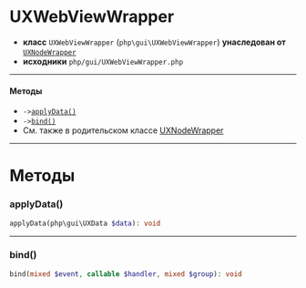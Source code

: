 # UXWebViewWrapper

- **класс** `UXWebViewWrapper` (`php\gui\UXWebViewWrapper`) **унаследован от** [`UXNodeWrapper`](https://github.com/jphp-compiler/develnext/blob/master/dn-app-framework/api-docs/classes/php/gui/UXNodeWrapper.ru.md)
- **исходники** `php/gui/UXWebViewWrapper.php`

---

#### Методы

- `->`[`applyData()`](#method-applydata)
- `->`[`bind()`](#method-bind)
- См. также в родительском классе [UXNodeWrapper](https://github.com/jphp-compiler/develnext/blob/master/dn-app-framework/api-docs/classes/php/gui/UXNodeWrapper.ru.md)

---
# Методы

<a name="method-applydata"></a>

### applyData()
```php
applyData(php\gui\UXData $data): void
```

---

<a name="method-bind"></a>

### bind()
```php
bind(mixed $event, callable $handler, mixed $group): void
```